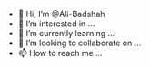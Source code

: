 - 👋 Hi, I’m @Ali-Badshah
- 👀 I’m interested in ...
- 🌱 I’m currently learning ...
- 💞️ I’m looking to collaborate on ...
- 📫 How to reach me ...

<!---
Ali-Badshah/Ali-Badshah is a ✨ special ✨ repository because its `README.md` (this file) appears on your GitHub profile.
You can click the Preview link to take a look at your changes.
--->
